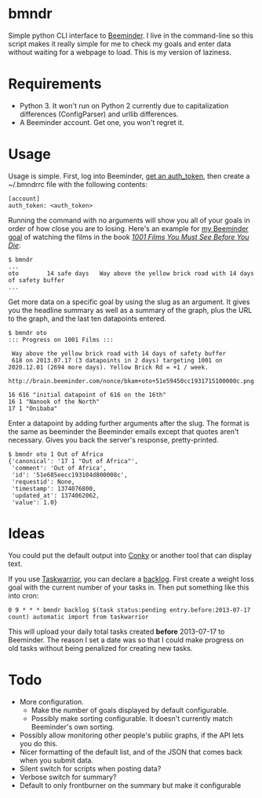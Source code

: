 bmndr
=====

Simple python CLI interface to [Beeminder](https://www.beeminder.com/). I live in the command-line so this script makes it really simple for me to check my goals and enter data without waiting for a webpage to load. This is my version of laziness.

Requirements
============

* Python 3. It won't run on Python 2 currently due to capitalization differences (ConfigParser) and urllib differences.
* A Beeminder account. Get one, you won't regret it.

Usage
=====

Usage is simple. First, log into Beeminder, [get an auth_token](https://www.beeminder.com/api/v1/auth_token.json), then create a ~/.bmndrrc file with the following contents:

    [account]
    auth_token: <auth_token>

Running the command with no arguments will show you all of your goals in order of how close you are to losing. Here's an example for [my Beeminder goal](https://www.beeminder.com/bkam/oto) of watching the films in the book [_1001 Films You Must See Before You Die_](http://msls.net/films/):

    $ bmndr
    ...
    oto        14 safe days   Way above the yellow brick road with 14 days of safety buffer
    ...

Get more data on a specific goal by using the slug as an argument. It gives you the headline summary as well as a summary of the graph, plus the URL to the graph, and the last ten datapoints entered.

    $ bmndr oto
    ::: Progress on 1001 Films :::

     Way above the yellow brick road with 14 days of safety buffer 
     618 on 2013.07.17 (3 datapoints in 2 days) targeting 1001 on
    2020.12.01 (2694 more days). Yellow Brick Rd = +1 / week. 

    http://brain.beeminder.com/nonce/bkam+oto+51e59450cc1931715100000c.png

    16 616 "initial datapoint of 616 on the 16th"
    16 1 "Nanook of the North"
    17 1 "Onibaba"

Enter a datapoint by adding further arguments after the slug. The format is the same as beeminder the Beeminder emails except that quotes aren't necessary. Gives you back the server's response, pretty-printed.

    $ bmndr oto 1 Out of Africa
    {'canonical': '17 1 "Out of Africa"',
     'comment': 'Out of Africa',
     'id': '51e685eecc193104d800008c',
     'requestid': None,
     'timestamp': 1374076800,
     'updated_at': 1374062062,
     'value': 1.0}

Ideas
=====

You could put the default output into [Conky](http://conky.sourceforge.net/) or another tool that can display text.

If you use [Taskwarrior](http://taskwarrior.org/projects/show/taskwarrior), you can declare a [backlog](http://markforster.squarespace.com/blog/2009/8/31/backlog-method.html). First create a weight loss goal with the current number of your tasks in. Then put something like this into cron:

    0 9 * * * bmndr backlog $(task status:pending entry.before:2013-07-17 count) automatic import from taskwarrior

This will upload your daily total tasks created __before__ 2013-07-17 to Beeminder. The reason I set a date was so that I could make progress on old tasks without being penalized for creating new tasks.

Todo
====

* More configuration.
  * Make the number of goals displayed by default configurable.
  * Possibly make sorting configurable. It doesn't currently match Beeminder's own sorting.
* Possibly allow monitoring other people's public graphs, if the API lets you do this.
* Nicer formatting of the default list, and of the JSON that comes back when you submit data.
* Silent switch for scripts when posting data?
* Verbose switch for summary?
* Default to only frontburner on the summary but make it configurable
